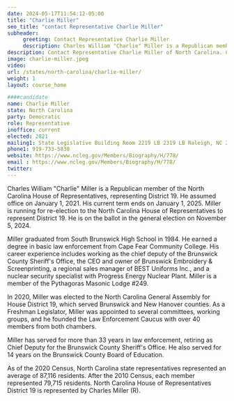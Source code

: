 ```yaml
---
date: 2024-05-17T11:54:12-05:00
title: "Charlie Miller"
seo_title: "contact Representative Charlie Miller"
subheader:
     greeting: Contact Representative Charlie Miller
     description: Charles William "Charlie" Miller is a Republican member of the North Carolina House of Representatives, representing District 19. He assumed office on January 1, 2021. His current term ends on January 1, 2025.
description: Contact Representative Charlie Miller of North Carolina. Contact information for Charlie Miller includes email address, phone number, and mailing address.
image: charlie-miller.jpeg
video:
url: /states/north-carolina/charlie-miller/
weight: 1
layout: course_home

####candidate
name: Charlie Miller
state: North Carolina
party: Democratic
role: Representative
inoffice: current
elected: 2021
mailing1: State Legislative Building Room 2219 LB 2319 LB Raleigh, NC 27601-1096
phone1: 919-733-5830
website: https://www.ncleg.gov/Members/Biography/H/778/
email : https://www.ncleg.gov/Members/Biography/H/778/
twitter: 
---
```

Charles William "Charlie" Miller is a Republican member of the North Carolina House of Representatives, representing District 19. He assumed office on January 1, 2021. His current term ends on January 1, 2025. Miller is running for re-election to the North Carolina House of Representatives to represent District 19. He is on the ballot in the general election on November 5, 2024.

Miller graduated from South Brunswick High School in 1984. He earned a degree in basic law enforcement from Cape Fear Community College. His career experience includes working as the chief deputy of the Brunswick County Sheriff's Office, the CEO and owner of Brunswick Embroidery & Screenprinting, a regional sales manager of BEST Uniforms Inc., and a nuclear security specialist with Progress Energy Nuclear Plant. Miller is a member of the Pythagoras Masonic Lodge #249.

In 2020, Miller was elected to the North Carolina General Assembly for House District 19, which served Brunswick and New Hanover counties. As a Freshman Legislator, Miller was appointed to several committees, working groups, and he founded the Law Enforcement Caucus with over 40 members from both chambers.

Miller has served for more than 33 years in law enforcement, retiring as Chief Deputy for the Brunswick County Sheriff's Office. He also served for 14 years on the Brunswick County Board of Education.

As of the 2020 Census, North Carolina state representatives represented an average of 87,116 residents. After the 2010 Census, each member represented 79,715 residents. North Carolina House of Representatives District 19 is represented by Charles Miller (R).

